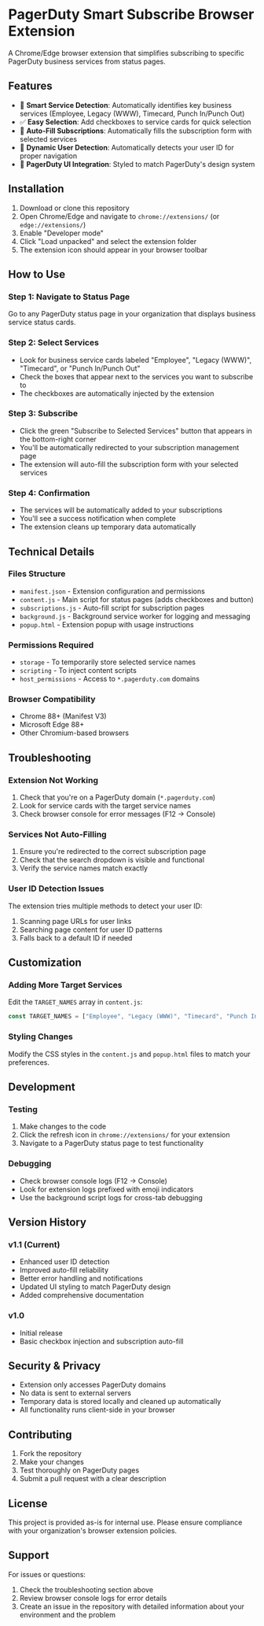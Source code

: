# PagerDuty Smart Subscribe Browser Extension

A Chrome/Edge browser extension that simplifies subscribing to specific PagerDuty business services from status pages.

## Features

- 🎯 **Smart Service Detection**: Automatically identifies key business services (Employee, Legacy (WWW), Timecard, Punch In/Punch Out)
- ✅ **Easy Selection**: Add checkboxes to service cards for quick selection
- 🔄 **Auto-Fill Subscriptions**: Automatically fills the subscription form with selected services
- 👤 **Dynamic User Detection**: Automatically detects your user ID for proper navigation
- 🎨 **PagerDuty UI Integration**: Styled to match PagerDuty's design system

## Installation

1. Download or clone this repository
2. Open Chrome/Edge and navigate to `chrome://extensions/` (or `edge://extensions/`)
3. Enable "Developer mode" 
4. Click "Load unpacked" and select the extension folder
5. The extension icon should appear in your browser toolbar

## How to Use

### Step 1: Navigate to Status Page
Go to any PagerDuty status page in your organization that displays business service status cards.

### Step 2: Select Services
- Look for business service cards labeled "Employee", "Legacy (WWW)", "Timecard", or "Punch In/Punch Out"
- Check the boxes that appear next to the services you want to subscribe to
- The checkboxes are automatically injected by the extension

### Step 3: Subscribe
- Click the green "Subscribe to Selected Services" button that appears in the bottom-right corner
- You'll be automatically redirected to your subscription management page
- The extension will auto-fill the subscription form with your selected services

### Step 4: Confirmation
- The services will be automatically added to your subscriptions
- You'll see a success notification when complete
- The extension cleans up temporary data automatically

## Technical Details

### Files Structure
- `manifest.json` - Extension configuration and permissions
- `content.js` - Main script for status pages (adds checkboxes and button)
- `subscriptions.js` - Auto-fill script for subscription pages
- `background.js` - Background service worker for logging and messaging
- `popup.html` - Extension popup with usage instructions

### Permissions Required
- `storage` - To temporarily store selected service names
- `scripting` - To inject content scripts
- `host_permissions` - Access to `*.pagerduty.com` domains

### Browser Compatibility
- Chrome 88+ (Manifest V3)
- Microsoft Edge 88+
- Other Chromium-based browsers

## Troubleshooting

### Extension Not Working
1. Check that you're on a PagerDuty domain (`*.pagerduty.com`)
2. Look for service cards with the target service names
3. Check browser console for error messages (F12 → Console)

### Services Not Auto-Filling
1. Ensure you're redirected to the correct subscription page
2. Check that the search dropdown is visible and functional
3. Verify the service names match exactly

### User ID Detection Issues
The extension tries multiple methods to detect your user ID:
1. Scanning page URLs for user links
2. Searching page content for user ID patterns
3. Falls back to a default ID if needed

## Customization

### Adding More Target Services
Edit the `TARGET_NAMES` array in `content.js`:

```javascript
const TARGET_NAMES = ["Employee", "Legacy (WWW)", "Timecard", "Punch In/Punch Out", "Your Service Name"];
```

### Styling Changes
Modify the CSS styles in the `content.js` and `popup.html` files to match your preferences.

## Development

### Testing
1. Make changes to the code
2. Click the refresh icon in `chrome://extensions/` for your extension
3. Navigate to a PagerDuty status page to test functionality

### Debugging
- Check browser console logs (F12 → Console)
- Look for extension logs prefixed with emoji indicators
- Use the background script logs for cross-tab debugging

## Version History

### v1.1 (Current)
- Enhanced user ID detection
- Improved auto-fill reliability
- Better error handling and notifications
- Updated UI styling to match PagerDuty design
- Added comprehensive documentation

### v1.0
- Initial release
- Basic checkbox injection and subscription auto-fill

## Security & Privacy

- Extension only accesses PagerDuty domains
- No data is sent to external servers
- Temporary data is stored locally and cleaned up automatically
- All functionality runs client-side in your browser

## Contributing

1. Fork the repository
2. Make your changes
3. Test thoroughly on PagerDuty pages
4. Submit a pull request with a clear description

## License

This project is provided as-is for internal use. Please ensure compliance with your organization's browser extension policies.

## Support

For issues or questions:
1. Check the troubleshooting section above
2. Review browser console logs for error details
3. Create an issue in the repository with detailed information about your environment and the problem
